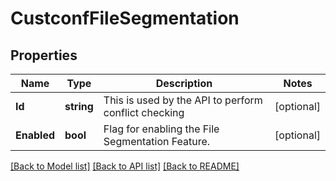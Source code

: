 # CustconfFileSegmentation

## Properties

Name | Type | Description | Notes
------------ | ------------- | ------------- | -------------
**Id** | **string** | This is used by the API to perform conflict checking | [optional] 
**Enabled** | **bool** | Flag for enabling the File Segmentation Feature. | [optional] 

[[Back to Model list]](../README.md#documentation-for-models) [[Back to API list]](../README.md#documentation-for-api-endpoints) [[Back to README]](../README.md)


